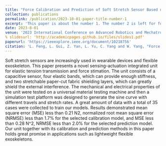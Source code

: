 ```yaml
---
title: "Force Calibration and Prediction of Soft Stretch Sensor Based on Deep Learning"
collection: publications
permalink: /publication/2023-10-01-paper-title-number-1
excerpt: 'This paper is about the number 1. The number 2 is left for future work.'
date: 2023-8-01
venue: '2023 International Conference on Advanced Robotics and Mechatronics (ICARM)'
% slidesurl: 'http://academicpages.github.io/files/slides1.pdf'
paperurl: 'https://ieeexplore.ieee.org/document/10218756'
citation: 'L. Feng, L. Gui, Z. Yan, L. Yu, C. Yang and W. Yang, "Force Calibration and Prediction of Soft Stretch Sensor Based on Deep Learning," 2023 International Conference on Advanced Robotics and Mechatronics (ICARM), Sanya, China, 2023, pp. 852-857, doi: 10.1109/ICARM58088.2023.10218756.'
---
```


Soft stretch sensors are increasingly used in wearable devices and flexible exoskeleton. This paper presents a novel sensing-actuation integrated unit for elastic tension transmission and force stimation. The unit consists of a capacitive sensor, four elastic bands, which can provide enough stiffness, and two stretchable paper-cut fabric shielding layers, which can greatly shield the external interference. The mechanical and electrical properties of the unit were tested on a universal material testing machine and then a simulation test platform was designed to generate the sine curve with different travels and stretch rates. A great amount of data with a total of 35 cases were collected to train our models. Results demonstrated mean square error (MSE) less than 0.21 N2, normalized root mean square error (NRMSE) less than 1.7% for the selected calibration model, and MSE less than 0.28 N^2, NRMSE less than 2.0% for the selected prediction model. Our unit together with its calibration and prediction methods in this paper holds great promise in applications such as lightweight flexible exoskeletons.
